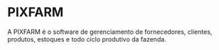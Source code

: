 # PIXFARM

A PIXFARM é o software de gerenciamento de fornecedores, clientes, produtos, estoques e todo ciclo produtivo da fazenda.


